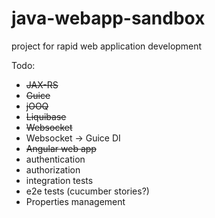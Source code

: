 java-webapp-sandbox
===================

project for rapid web application development


Todo:

* ~~JAX-RS~~
* ~~Guice~~
* ~~jOOQ~~
* ~~Liquibase~~
* ~~Websocket~~
* Websocket -> Guice DI 
* ~~Angular web app~~
* authentication
* authorization
* integration tests
* e2e tests (cucumber stories?)
* Properties management
